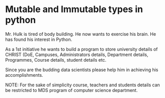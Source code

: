 # Mutable and Immutable types in python


Mr. Hulk is tired of body building. He now wants to exercise his brain. He has found his interest in Python. 


As a 1st initiative he wants to build a program to store university details of CHRIST (DoE, Campuses, Administrators details, Department details, Programmes, Course details, student details etc. 

Since you are the budding data scientists please help him in achieving his accomplishments. 

NOTE: For the sake of simplicity course, teachers and students details can be restricted to MDS program of computer science department.
